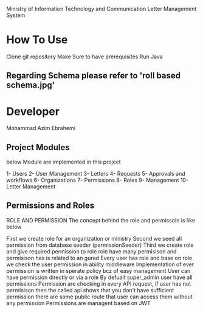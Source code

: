 Ministry of Information Technology and Communication Letter Management System

# How To Use
Clone git repository
Make Sure to have prerequisites
Run Java

## Regarding Schema please refer to 'roll based schema.jpg'
# Developer

Mohammad Azim Ebrahemi

## Project Modules
below Module are implemented in this project

1- Users
2- User Management
3- Letters
4- Requests
5- Approvals and workflows
6- Organizations
7- Permissions
8- Roles
9- Management
10- Letter Management

## Permissions and Roles

ROLE AND PERMISSION
The concept behind the role and permissoin is like below

First we create role for an organization or ministry
Second we seed all permission from database seeder (permissionSeeder)
Third we create role and give required permission to role
role have many permisison and permisison has is related to an gurad
Every user has role and base on role we check the user permission in ability middleware
Implementation of ever permission is written in sperate policy bcz of easy management
User can have permission directly or via a role
By defualt super_admin user have all permissions
Permission are checking in every API request, if user has not permisison then the called api shows that you don't have sufficient permission
there are some public route that user can access them without any permission
Permissions are managent based on JWT
